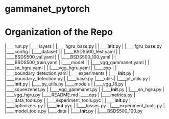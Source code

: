 # gammanet_pytorch

# Organization of the Repo
|____run.py
|____layers
| |____hgru_base.py
| |______init__.py
| |____fgru_base.py
|____config
| |____dataset
| | |____BSDS500_test.yaml
| | |____BSDS500_val.yaml
| | |____BSDS500_100.yaml
| | |____BSDS500_train.yaml
| |____model
| | |____vgg_gammanet.yaml
| | |____sn_hgru.yaml
| | |____vgg_hgru.yaml
| |____exp
| | |____boundary_detection.yaml
|____experiments
| |______init__.py
| |____boundary_detection.py
| |____base.py
|____utils
| |____pt_utils.py
| |______init__.py
| |____py_utils.py
|____models
| |____vgg_16.py
| |____squeezenet.py
| |____vgg_gammanet.py
| |______init__.py
| |____sn_hgru.py
| |____vgg_hgru.py
|____README.md
|____ops
| |____metrics.py
| |____data_tools.py
| |____experiment_tools.pyc
| |______init__.py
| |____optimizers.py
| |______init__.pyc
| |____losses.py
| |____experiment_tools.py
| |____model_tools.py
|____data
| |______init__.py
| |____BSDS500_100.py